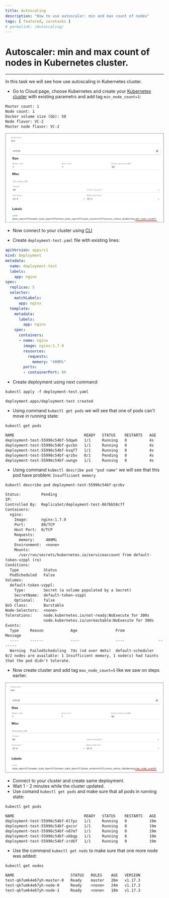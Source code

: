```yaml
---
title: Autoscaling
description: "How to use autoscaler: min and max count of nodes" 
tags: [ featured, coretasks ]
# permalink: /Autoscaling/
---
```

# Autoscaler: min and max count of nodes in Kubernetes cluster.
---

In this task we will see how use autoscaling in Kubernetes cluster.

 

- Go to Cloud page, choose Kubernetes and create your [Kubernetes cluster](https://ventuscloud.eu/docs/Kubernetes/Kubernetes%20Cluster) with existing parametrs and add tag `min_node_count=1`:

```
Master count: 1
Node count: 1
Docker volume size (Gb): 50
Node flavor: VC-2
Master node flavor: VC-2
```

![](../../assets/img/autoscaling/min_node_count.png)   

- Now connect to your cluster using [CLI](https://ventuscloud.eu/docs/Kubernetes/access-by-cli)  

- Create `deployment-test.yaml` file with existing lines:    

```yaml
apiVersion: apps/v1
kind: Deployment
metadata:
  name: deployment-test
  labels:
    app: nginx
spec:
  replicas: 5
  selector:
    matchLabels:
      app: nginx
  template:
    metadata:
      labels:
        app: nginx
    spec:
      containers:
      - name: nginx
        image: nginx:1.7.9
        resources:
          requests:
            memory: "400Mi"
        ports:
        - containerPort: 80
```
- Create deployment using next command:   
```
kubectl apply -f deployment-test.yaml
```
```console
deployment.apps/deployment-test created
```
- Using command `kubectl get pods` we will see that one of pods can't move in running state:   
```
kubectl get pods
```
```console
NAME                               READY   STATUS    RESTARTS   AGE
deployment-test-55996c54bf-5dqwh   1/1     Running   0          4s
deployment-test-55996c54bf-gvcbn   1/1     Running   0          4s
deployment-test-55996c54bf-kvqf7   1/1     Running   0          4s
deployment-test-55996c54bf-qrzbv   0/1     Pending   0          4s
deployment-test-55996c54bf-xwngn   1/1     Running   0          4s
```

- Using command `kubectl describe pod "pod name"` we will see that this pod have problem: `Insufficient memory`    
```
kubectl describe pod deployment-test-55996c54bf-qrzbv
```
```console
Status:         Pending
IP:
Controlled By:  ReplicaSet/deployment-test-8676b58c7f
Containers:
  nginx:
    Image:      nginx:1.7.9
    Port:       80/TCP
    Host Port:  0/TCP
    Requests:
      memory:     400Mi
    Environment:  <none>
    Mounts:
      /var/run/secrets/kubernetes.io/serviceaccount from default-token-vzppl (ro)
Conditions:
  Type           Status
  PodScheduled   False
Volumes:
  default-token-vzppl:
    Type:        Secret (a volume populated by a Secret)
    SecretName:  default-token-vzppl
    Optional:    false
QoS Class:       Burstable
Node-Selectors:  <none>
Tolerations:     node.kubernetes.io/not-ready:NoExecute for 300s
                 node.kubernetes.io/unreachable:NoExecute for 300s
Events:
  Type     Reason            Age                 From               Message
  ----     ------            ----                ----               -------
  Warning  FailedScheduling  74s (x4 over 4m5s)  default-scheduler  0/2 nodes are available: 1 Insufficient memory, 1 node(s) had taints that the pod didn't tolerate.
```

- Now create cluster and add tag `max_node_count=5` like we saw on steps earlier.

![](../../assets/img/autoscaling/max_node_count.png) 

- Connect to your cluster and create same deployment. 
- Wait 1 - 2 minutes while the cluster updated.
- Use comand `kubectl get pods` and make sure that all pods in running state: 
```
kubectl get pods
```
```console
NAME                               READY   STATUS    RESTARTS   AGE
deployment-test-55996c54bf-6lfpz   1/1     Running   0          19m
deployment-test-55996c54bf-gxcsr   1/1     Running   0          19m
deployment-test-55996c54bf-n87m7   1/1     Running   0          19m
deployment-test-55996c54bf-xkbqp   1/1     Running   0          19m
deployment-test-55996c54bf-zrd6f   1/1     Running   0          19m
```
- Use the command `kubectl get nods` to make sure that one more node was added: 
```
kubectl get nodes
```
```concole
NAME                         STATUS   ROLES    AGE   VERSION
test-qk7umk4e67yh-master-0   Ready    master   26m   v1.17.3
test-qk7umk4e67yh-node-0     Ready    <none>   24m   v1.17.3
test-qk7umk4e67yh-node-1     Ready    <none>   18m   v1.17.3
```

